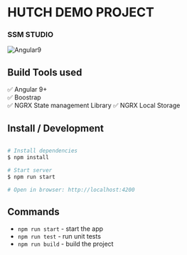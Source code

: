 # HUTCH DEMO PROJECT
 ### SSM STUDIO


![Angular9](https://img.shields.io/badge/Angular-9-brightgreen)

## Build Tools used    
✅ Angular 9+   
✅ Boostrap  
✅ NGRX State management Library
✅ NGRX Local Storage



## Install / Development

```bash

# Install dependencies
$ npm install

# Start server
$ npm run start

# Open in browser: http://localhost:4200
```


## Commands
- `npm run start`             - start the app
- `npm run test`              - run unit tests
- `npm run build`             - build the project




